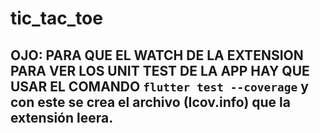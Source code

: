 # tic_tac_toe

## OJO: PARA QUE EL WATCH DE LA EXTENSION PARA VER LOS UNIT TEST DE LA APP HAY QUE USAR EL COMANDO <code>flutter test --coverage</code> y con este se crea el archivo (Icov.info) que la extensión leera.
